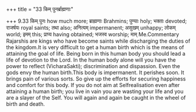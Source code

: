 +++
title = "33 किम् पुनर्ब्राह्मणाः"

+++
9.33 किम् पुनः how much more; ब्राह्मणाः Brahmins; पुण्याः holy; भक्ताः
devoted; राजर्षयः royal saints; तथा also; अनित्यम् impermanent; असुखम्
unhappy; लोकम् world; इमम् this; प्राप्य having obtained; भजस्व worship;
माम् Me.Commentary Rajarshis are kings who have become saints while
discharging the duties of the kingdom.It is very difficult to get a
human birth which is the means of attaining the goal of life. Being born
in this human body you should lead a life of devotion to the Lord. In
the human body alone will you have the power to reflect (VicharaSakti);
discrimination and dispassion. Even the gods envy the human birth.This
body is impermanent. It perishes soon. It brings pain of various sorts.
So give up the efforts for securing happiness and comfort for this body.
If you do not aim at Selfrealisation even after attaining a human birth;
you live in vain you are wasting your life and you are a slayer of the
Self. You will again and again be caught in the wheel of birth and
death.
